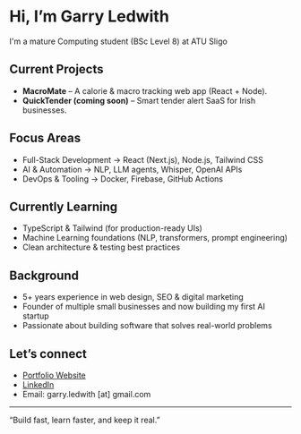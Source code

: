 # Hi, I’m Garry Ledwith

I'm a mature Computing student (BSc Level 8) at ATU Sligo

## Current Projects


- **MacroMate** – A calorie & macro tracking web app (React + Node).
- **QuickTender (coming soon)** – Smart tender alert SaaS for Irish businesses.

## Focus Areas

- Full-Stack Development → React (Next.js), Node.js, Tailwind CSS  
- AI & Automation → NLP, LLM agents, Whisper, OpenAI APIs  
- DevOps & Tooling → Docker, Firebase, GitHub Actions

## Currently Learning

- TypeScript & Tailwind (for production-ready UIs)
- Machine Learning foundations (NLP, transformers, prompt engineering)
- Clean architecture & testing best practices

## Background

- 5+ years experience in web design, SEO & digital marketing  
- Founder of multiple small businesses and now building my first AI startup  
- Passionate about building software that solves real-world problems

## Let’s connect

- [Portfolio Website](https://garryledwith.dev)
- [LinkedIn](https://www.linkedin.com/in/garryledwith)
- Email: garry.ledwith [at] gmail.com

---

“Build fast, learn faster, and keep it real.”


